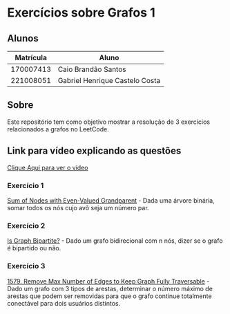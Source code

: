 # Exercícios sobre Grafos 1

## Alunos

|Matrícula | Aluno |
| -- | -- |
| 170007413  | Caio Brandão Santos |
| 221008051 | Gabriel Henrique Castelo Costa |

## Sobre

Este repositório tem como objetivo mostrar a resolução de 3 exercícios relacionados a grafos no LeetCode.

## Link para vídeo explicando as questões

[Clique Aqui para ver o vídeo](https://youtu.be/cfQGJ7od6Z8)

### Exercício 1

[Sum of Nodes with Even-Valued Grandparent](https://leetcode.com/problems/sum-of-nodes-with-even-valued-grandparent/description/) - Dada uma árvore binária, somar todos os nós cujo avô seja um número par.

### Exercício 2

[Is Graph Bipartite?](https://leetcode.com/problems/is-graph-bipartite/description/) - Dado um grafo bidirecional com n nós, dizer se o grafo é bipartido ou não.

### Exercício 3

[1579. Remove Max Number of Edges to Keep Graph Fully Traversable](https://leetcode.com/problems/remove-max-number-of-edges-to-keep-graph-fully-traversable/?envType=problem-list-v2\&envId=graph) - Dado um grafo com 3 tipos de arestas, determinar o número máximo de arestas que podem ser removidas para que o grafo continue totalmente conectável para dois usuários distintos.
